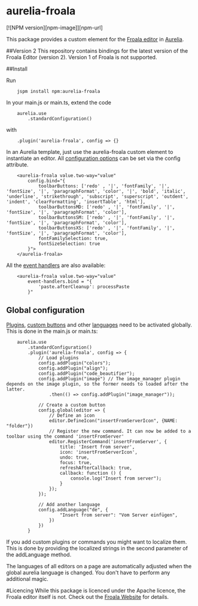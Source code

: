 aurelia-froala
===
[![NPM version][npm-image]][npm-url] 

This package provides a custom element for the [Froala editor](https://www.froala.com/wysiwyg-editor) in [Aurelia](http://aurelia.io/).

##Version 2
This repository contains bindings for the latest version of the Froala Editor (version 2). Version 1 of Froala is not supported.


##Install

Run
```
	jspm install npm:aurelia-froala
```

In your main.js or main.ts, extend the code

```
	aurelia.use
		.standardConfiguration()
```

with
```
	.plugin('aurelia-froala', config => {}
```

In an Aurelia template, just use the aurelia-froala custom element to instantiate an editor. All [configuration options](https://www.froala.com/wysiwyg-editor/docs/options) can be set via the config attribute. 

```
	<aurelia-froala value.two-way="value"
		config.bind="{
			toolbarButtons: ['redo' , '|', 'fontFamily', '|', 'fontSize', '|', 'paragraphFormat', 'color', '|', 'bold', 'italic', 'underline', 'strikethrough', 'subscript', 'superscript', 'outdent', 'indent', 'clearFormatting', 'insertTable', 'html'],
			toolbarButtonsMD: ['redo' , '|', 'fontFamily', '|', 'fontSize', '|', 'paragraphFormat', 'color'],
			toolbarButtonsSM: ['redo' , '|', 'fontFamily', '|', 'fontSize', '|', 'paragraphFormat', 'color'],
			toolbarButtonsXS: ['redo' , '|', 'fontFamily', '|', 'fontSize', '|', 'paragraphFormat', 'color'],
			fontFamilySelection: true,
			fontSizeSelection: true
		}">
	</aurelia-froala>
```

All the [event handlers](https://www.froala.com/wysiwyg-editor/docs/events) are also available:
```
	<aurelia-froala value.two-way="value"
		event-handlers.bind = "{
			'paste.afterCleanup': processPaste
		}"
```

## Global configuration
[Plugins](https://www.froala.com/wysiwyg-editor/docs/concepts/create-plugin), [custom buttons](https://www.froala.com/wysiwyg-editor/docs/concepts/custom-button) and other [languages](https://www.froala.com/wysiwyg-editor/languages) need to be activated globally. This is done in the main.js or main.ts:


```
	aurelia.use
		.standardConfiguration()
		.plugin('aurelia-froala', config => {
			// Load plugins
			config.addPlugin("colors");
			config.addPlugin("align");
			config.addPlugin("code_beautifier");
			config.addPlugin("image") // The image_manager plugin depends on the image plugin, so the former needs to loaded after the latter.
				.then(() => config.addPlugin("image_manager"));

			// Create a custom button
			config.global(editor => {
				// Define an icon
				editor.DefineIcon("insertFromServerIcon", {NAME: "folder"})
				// Register the new command. It can now be added to a toolbar using the command 'insertFromServer'
				editor.RegisterCommand('insertFromServer', {
					title: 'Insert from server',
					icon: 'insertFromServerIcon',
					undo: true,
					focus: true,
					refreshAfterCallback: true,
					callback: function () {
						console.log("Insert from server");
					}
				});
			});

			// Add another language
			config.addLanguage("de", {
					"Insert from server": "Vom Server einfügen",
				})
			})
		}
```
If you add custom plugins or commands you might want to localize them. This is done by providing the localized strings in the second parameter of the addLanguage method.

The languages of all editors on a page are automatically adjusted when the global aurelia language is changed. You don't have to perform any additional magic. 

#Licencing
While this package is licenced under the Apache licence, the Froala editor itself is not. Check out the [Froala Website](https://www.froala.com/wysiwyg-editor) for details.